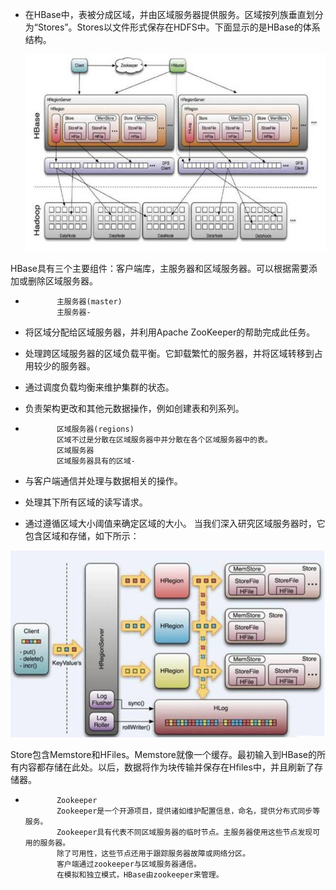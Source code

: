 - 在HBase中，表被分成区域，并由区域服务器提供服务。区域按列族垂直划分为“Stores”。Stores以文件形式保存在HDFS中。下面显示的是HBase的体系结构。

     ![](assets/zt.png)

HBase具有三个主要组件：客户端库，主服务器和区域服务器。可以根据需要添加或删除区域服务器。

- 
         ​    主服务器(master)
             主服务器-

- 将区域分配给区域服务器，并利用Apache ZooKeeper的帮助完成此任务。
- 处理跨区域服务器的区域负载平衡。它卸载繁忙的服务器，并将区域转移到占用较少的服务器。
- 通过调度负载均衡来维护集群的状态。
- 负责架构更改和其他元数据操作，例如创建表和列系列。

- 
         ​    区域服务器(regions)
             区域不过是分散在区域服务器中并分散在各个区域服务器中的表。
             区域服务器
             区域服务器具有的区域-

- 与客户端通信并处理与数据相关的操作。
- 处理其下所有区域的读写请求。
- 通过遵循区域大小阈值来确定区域的大小。
         当我们深入研究区域服务器时，它包含区域和存储，如下所示：

![](assets/region.png)

Store包含Memstore和HFiles。Memstore就像一个缓存。最初输入到HBase的所有内容都存储在此处。以后，数据将作为块传输并保存在Hfiles中，并且刷新了存储器。

- 
             Zookeeper
             Zookeeper是一个开源项目，提供诸如维护配置信息，命名，提供分布式同步等服务。
             Zookeeper具有代表不同区域服务器的临时节点。主服务器使用这些节点发现可用的服务器。
             除了可用性，这些节点还用于跟踪服务器故障或网络分区。
             客户端通过zookeeper与区域服务器通信。
             在模拟和独立模式，HBase由zookeeper来管理。